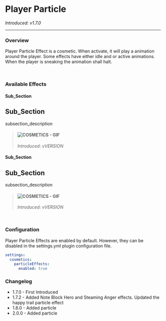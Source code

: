 # Player Particle

_Introduced: v1.7.0_

---

### Overview

Player Particle Effect is a cosmetic. When activate, it will play a animation around the player. Some effects have either idle and or active animations. When the player is sneaking the animation shall halt.

<br />

### Available Effects

<!-- tabs:start -->

#### **Sub_Section**

## Sub_Section

subsection_description

> #### ![COSMETICS - GIF](../assets/cosmetics/)
>
> _Introduced: vVERSION_

#### **Sub_Section**

## Sub_Section

subsection_description

> #### ![COSMETICS - GIF](../assets/cosmetics/)
>
> _Introduced: vVERSION_

<!-- tabs:end -->

<br />

### Configuration

Player Particle Effects are enabled by default. However, they can be disabled in the settings.yml plugin configuration file.

```yaml
settings:
  cosmetics:
    particleEffects:
      enabled: true
```

### Changelog

- 1.7.0 - First Introduced
- 1.7.2 - Added Note Block Hero and Steaming Anger effects. Updated the happy trail particle effect
- 1.8.0 - Added particle
- 2.0.0 - Added particle

